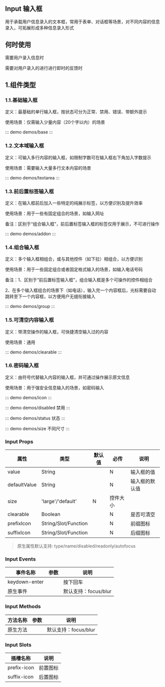 ## Input 输入框
用于承载用户信息录入的文本框，常用于表单、对话框等场景，对不同内容的信息录入，可拓展形成多种信息录入形式

## 何时使用
需要用户录入信息时

需要对用户录入的进行进行即时的反馈时

## 1.组件类型
### 1.1.基础输入框
定义：最基础的单行输入框，按状态可分为正常、禁用、错误、带额外提示

使用场景：仅需输入少量内容（20个字以内）的场景

::: demo demos/base
:::

### 1.2.文本域输入框
定义：可输入多行内容的输入框，如限制字数可在输入框右下角加入字数提示

使用场景：需要输入大量多行文本内容的场景

::: demo demos/textarea
:::

### 1.3.前后置标签输入框
定义：在输入框前后加入一些特定的纯展示标签，以方便识别及提升效率

使用场景：用于一些有固定组合的场景，如输入网址

备注：区别于“组合输入框”，前后置标签输入框的标签仅用于展示，不可进行操作

::: demo demos/addon
:::

### 1.4.组合输入框
定义：多个输入框相组合，或与其他控件（如下拉）相组合，以方便识别

使用场景：用于一些固定组合或者固定格式输入的场景，如输入电话号码

备注：1、区别于“前后置标签输入框”，组合输入框是多个可操作的控件相组合

2、在多个输入框组合的场景下（如电话），输入完一个内容框后，光标需要自动跳转至下一个内容框，以方便用户无缝衔接输入

::: demo demos/group
:::

### 1.5.可清空内容输入框
定义：带清空操作的输入框，可快捷清空输入过的内容

使用场景：通用

::: demo demos/clearable
:::

### 1.6.密码输入框
定义：由符号代替输入内容的输入框，并可通过操作展示原文信息

使用场景：用于强安全信息输入的场景，如密码输入

::: demo demos/icon
:::


::: demo demos/disabled 禁用
:::

::: demo demos/status 状态
:::

::: demo demos/size 不同尺寸
:::

### Input Props
| 属性 | 类型 | 默认值 | 必传 | 说明 |
|-----|-----|-----|-----|-----|
|value|String| |N|输入框的值
|defaultValue|String| |N|输入框的默认值
|size|'large'/'default'|N|控件大小
|clearable|Boolean| |N|是否可清空
|prefixIcon|String/Slot/Function| |N|前缀图标
|suffixIcon|String/Slot/Function| |N|后缀图标

>原生属性默认支持: type/name/disabled/readonly/autofocus

### Input Events
| 事件名称 | 参数 | 说明 |
|-----|-----|-----|
|keydown-enter| |按下回车|
|原生事件| |默认支持：focus/blur|

### Input Methods
| 方法名称 | 参数 | 说明 |
|-----|-----|-----|
|原生方法| |默认支持：focus/blur|

### Input Slots
| 插槽名称| 说明 |
|-----|-----|
| prefix-icon | 前置图标 |
| suffix-icon | 后置图标 |
